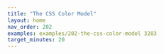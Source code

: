 ```yaml
---
title: "The CSS Color Model"
layout: home
nav_order: 202
examples: examples/202-the-css-color-model 3283
target_minutes: 20
---
```

